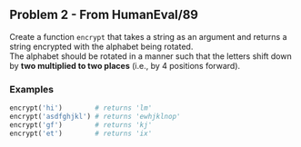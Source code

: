 ## Problem 2 - From HumanEval/89

Create a function `encrypt` that takes a string as an argument and returns a string encrypted with the alphabet being rotated.  
The alphabet should be rotated in a manner such that the letters shift down by **two multiplied to two places** (i.e., by 4 positions forward).

### Examples

```python
encrypt('hi')        # returns 'lm'
encrypt('asdfghjkl') # returns 'ewhjklnop'
encrypt('gf')        # returns 'kj'
encrypt('et')        # returns 'ix'
